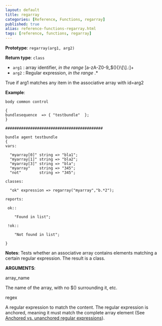 ```yaml
---
layout: default
title: regarray
categories: [Reference, Functions, regarray]
published: true
alias: reference-functions-regarray.html
tags: [reference, functions, regarray]
---
```


**Prototype**: `regarray(arg1, arg2)`

**Return type**: `class`

* `arg1` : array identifier, *in the range*
[a-zA-Z0-9\_\$(){}\\[\\].:]+
* `arg2` : Regular expression, *in the range* .\*

True if arg1 matches any item in the associative array with id=arg2

**Example**:

```cf3
body common control

{
bundlesequence  => { "testbundle"  };
}

###########################################

bundle agent testbundle
{
vars:

  "myarray[0]" string => "bla1";
  "myarray[1]" string => "bla2";
  "myarray[3]" string => "bla";
  "myarray"    string => "345";  
  "not"        string => "345";  

classes:

  "ok" expression => regarray("myarray","b.*2");

reports:

 ok::

    "Found in list";

 !ok::

    "Not found in list";

}
```

**Notes**:
Tests whether an associative array contains elements matching a certain
regular expression. The result is a class.

**ARGUMENTS**:

array\_name

The name of the array, with no \$() surrounding it, etc.   

regex

A regular expression to match the content. The regular expression is
anchored, meaning it must match the complete array element (See
[Anchored vs. unanchored regular
expressions](#Anchored-vs_002e-unanchored-regular-expressions)).
